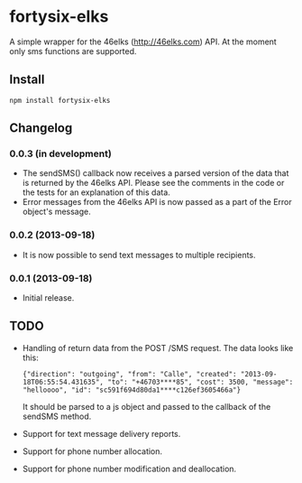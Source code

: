 fortysix-elks
=============

A simple wrapper for the 46elks (http://46elks.com) API. At the moment only sms
functions are supported.

Install
-------
```
npm install fortysix-elks
```

Changelog
---------
### 0.0.3 (in development)
* The sendSMS() callback now receives a parsed version of the data that is
  returned by the 46elks API. Please see the comments in the code or the tests
  for an explanation of this data.
* Error messages from the 46elks API is now passed as a part of the Error
  object's message.

### 0.0.2 (2013-09-18)
* It is now possible to send text messages to multiple recipients.

### 0.0.1 (2013-09-18)
* Initial release.

TODO
----
* Handling of return data from the POST /SMS request. The data looks like this:
  ```
  {"direction": "outgoing", "from": "Calle", "created": "2013-09-18T06:55:54.431635", "to": "+46703****85", "cost": 3500, "message": "helloooo", "id": "sc591f694d80da1****c126ef3605466a"}
  ```
  It should be parsed to a js object and passed to the callback of the sendSMS
  method.

* Support for text message delivery reports.

* Support for phone number allocation.

* Support for phone number modification and deallocation.